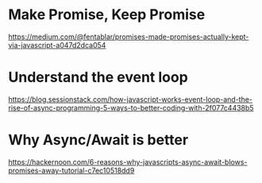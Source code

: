 # Make Promise, Keep Promise 

https://medium.com/@fentablar/promises-made-promises-actually-kept-via-javascript-a047d2dca054

# Understand the event loop 

https://blog.sessionstack.com/how-javascript-works-event-loop-and-the-rise-of-async-programming-5-ways-to-better-coding-with-2f077c4438b5


# Why Async/Await is better 

https://hackernoon.com/6-reasons-why-javascripts-async-await-blows-promises-away-tutorial-c7ec10518dd9

